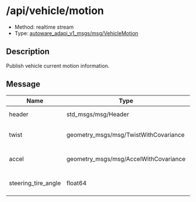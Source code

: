 <!-- This file is generated by a tool. Do not edit directly. -->

# /api/vehicle/motion

- Method: realtime stream
- Type: [autoware_adapi_v1_msgs/msg/VehicleMotion](../../../types/autoware_adapi_v1_msgs/msg/vehicle_motion.md)

## Description

Publish vehicle current motion information.

## Message

| Name                | Type                                  | Description                                                                         |
| ------------------- | ------------------------------------- | ----------------------------------------------------------------------------------- |
| header              | std_msgs/msg/Header                   | header for pose transformation                                                      |
| twist               | geometry_msgs/msg/TwistWithCovariance | Vehicle current twist with covariance , input from /localization/kinematic_state    |
| accel               | geometry_msgs/msg/AccelWithCovariance | Vehicle current acceleration with ovariance , input from /localization/acceleration |
| steering_tire_angle | float64                               | Vehicle current tire angle in [rad], input from /vehicle/status/steering_status     |
